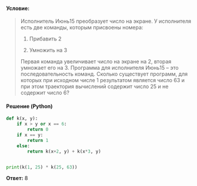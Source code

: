 #### Условие:
> Исполнитель Июнь15 преобразует число на экране. У исполнителя есть две команды, которым присвоены номера:
> 
> 1. Прибавить 2
> 
> 2. Умножить на 3
> 
> Первая команда увеличивает число на экране на 2, вторая умножает его на 3. Программа для исполнителя Июнь15 – это последовательность команд. Сколько существует программ, для которых при исходном числе 1 результатом является число 63 и при этом траектория вычислений содержит число 25 и не содержит число 6?

#### Решение (Python)
```python
def k(x, y):
    if x > y or x == 6:
        return 0
    if x == y:
        return 1
    else:
        return k(x+2, y) + k(x*3, y)


print(k(1, 25) * k(25, 63))
```

**Ответ:** 8
